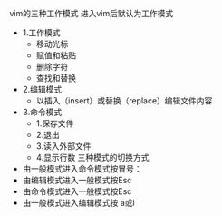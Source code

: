 vim的三种工作模式
进入vim后默认为工作模式
- 1.工作模式
	- 移动光标
	- 赋值和粘贴
	- 删除字符
	- 查找和替换
- 2.编辑模式
	- 以插入（insert）或替换（replace）编辑文件内容
- 3.命令模式
	- 1.保存文件
	- 2.退出
	- 3.读入外部文件
	- 4.显示行数
三种模式的切换方式
- 由一般模式进入命令模式按冒号：
- 由编辑模式进入一般模式按Esc
- 由命令模式进入一般模式按Esc
- 由一般模式进入编辑模式按 a或i


